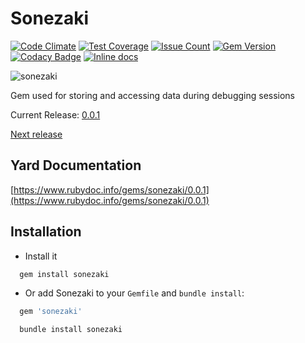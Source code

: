 Sonezaki
=========

[![Code Climate](https://codeclimate.com/github/darthjee/sonezaki/badges/gpa.svg)](https://codeclimate.com/github/darthjee/sonezaki)
[![Test Coverage](https://codeclimate.com/github/darthjee/sonezaki/badges/coverage.svg)](https://codeclimate.com/github/darthjee/sonezaki/coverage)
[![Issue Count](https://codeclimate.com/github/darthjee/sonezaki/badges/issue_count.svg)](https://codeclimate.com/github/darthjee/sonezaki)
[![Gem Version](https://badge.fury.io/rb/sonezaki.svg)](https://badge.fury.io/rb/sonezaki)
[![Codacy Badge](https://api.codacy.com/project/badge/Grade/9836de08612e46b889c7978be2b72a14)](https://www.codacy.com/manual/darthjee/sonezaki?utm_source=github.com&amp;utm_medium=referral&amp;utm_content=darthjee/sonezaki&amp;utm_campaign=Badge_Grade)
[![Inline docs](http://inch-ci.org/github/darthjee/sonezaki.svg?branch=master)](http://inch-ci.org/github/darthjee/sonezaki)

![sonezaki](https://raw.githubusercontent.com/darthjee/sonezaki/master/sonezaki.jpg)

Gem used for storing and accessing data during debugging sessions

Current Release: [0.0.1](https://github.com/darthjee/sonezaki/tree/0.0.1)

[Next release](https://github.com/darthjee/sonezaki/compare/0.0.1...master)

Yard Documentation
-------------------
[https://www.rubydoc.info/gems/sonezaki/0.0.1](https://www.rubydoc.info/gems/sonezaki/0.0.1)

Installation
---------------

- Install it

```ruby
  gem install sonezaki
```

- Or add Sonezaki to your `Gemfile` and `bundle install`:

```ruby
  gem 'sonezaki'
```

```bash
  bundle install sonezaki
```

